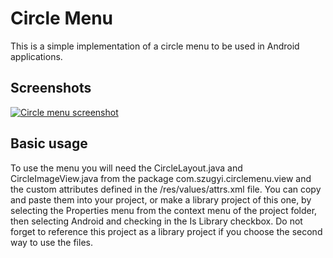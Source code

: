 Circle Menu
==========
This is a simple implementation of a circle menu to be used in Android applications. 

Screenshots
-----------
[![Circle menu screenshot](https://github.com/szugyi/CircleMenu/raw/master/screenshots/shot1.png)](#Screenshot)

Basic usage
-----------
To use the menu you will need the CircleLayout.java and CircleImageView.java from the package com.szugyi.circlemenu.view and the custom attributes defined in the /res/values/attrs.xml file. You can copy and paste them into your project, or make a library project of this one, by selecting the Properties menu from the context menu of the project folder, then selecting Android and checking in the Is Library checkbox. Do not forget to reference this project as a library project if you choose the second way to use the files.
